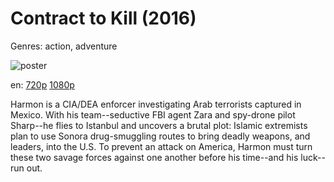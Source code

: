 # Contract to Kill (2016)

Genres: action, adventure

![poster](http://image.tmdb.org/t/p/w500/uC10Ozs0vqwwl6UldJDVQSVe7ZC.jpg)

en:
  [720p](magnet:?xt=urn:btih:E159F35ED5B11344C3A6DF28AAE8A3D001921F9F&tr=udp://glotorrents.pw:6969/announce&tr=udp://tracker.opentrackr.org:1337/announce&tr=udp://torrent.gresille.org:80/announce&tr=udp://tracker.openbittorrent.com:80&tr=udp://tracker.coppersurfer.tk:6969&tr=udp://tracker.leechers-paradise.org:6969&tr=udp://p4p.arenabg.ch:1337&tr=udp://tracker.internetwarriors.net:1337)
  [1080p](magnet:?xt=urn:btih:F6885CB489BB4DF15C1EF234FFDD6C2D4BE7BE35&tr=udp://glotorrents.pw:6969/announce&tr=udp://tracker.opentrackr.org:1337/announce&tr=udp://torrent.gresille.org:80/announce&tr=udp://tracker.openbittorrent.com:80&tr=udp://tracker.coppersurfer.tk:6969&tr=udp://tracker.leechers-paradise.org:6969&tr=udp://p4p.arenabg.ch:1337&tr=udp://tracker.internetwarriors.net:1337)
  


Harmon is a CIA/DEA enforcer investigating Arab terrorists captured in Mexico. With his team--seductive FBI agent Zara and spy-drone pilot Sharp--he flies to Istanbul and uncovers a brutal plot: Islamic extremists plan to use Sonora drug-smuggling routes to bring deadly weapons, and leaders, into the U.S. To prevent an attack on America, Harmon must turn these two savage forces against one another before his time--and his luck--run out.